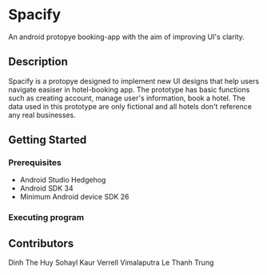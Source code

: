 # Spacify

An android protopye booking-app with the aim of improving UI's clarity.

## Description

Spacify is a protopye designed to implement new UI designs that help users navigate easiser in hotel-booking app. The prototype has basic functions such as creating account, manage user's information, book a hotel. The data used in this prototype are only fictional and all hotels don't reference any real businesses. 

## Getting Started

### Prerequisites
* Android Studio Hedgehog
* Android SDK 34
* Minimum Android device SDK 26


### Executing program


## Contributors
Dinh The Huy
Sohayl Kaur
Verrell Vimalaputra
Le Thanh Trung
